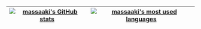
| [![massaaki's GitHub stats](https://github-readme-stats.vercel.app/api?username=massaaki&count_private=true&show_icons=true&hide=issues&hide_border=true&theme=dark)](https://github.com/massaaki?tab=repositories) | [![massaaki's most used languages](https://github-readme-stats.vercel.app/api/top-langs/?username=massaaki&hide=html,php,css,javascript&hide_border=true&theme=dark)](https://github.com/massaaki?tab=repositories) |
|:-:|:-:|
